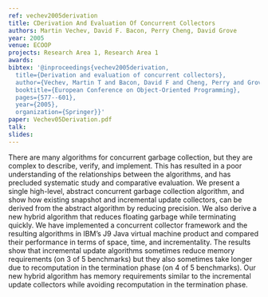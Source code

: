 ```yaml
---
ref: vechev2005derivation
title: CDerivation And Evaluation Of Concurrent Collectors
authors: Martin Vechev, David F. Bacon, Perry Cheng, David Grove
year: 2005
venue: ECOOP
projects: Research Area 1, Research Area 1
awards: 
bibtex: '@inproceedings{vechev2005derivation,
  title={Derivation and evaluation of concurrent collectors},
  author={Vechev, Martin T and Bacon, David F and Cheng, Perry and Grove, David},
  booktitle={European Conference on Object-Oriented Programming},
  pages={577--601},
  year={2005},
  organization={Springer}}'
paper: Vechev05Derivation.pdf
talk: 
slides: 
---
```


There are many algorithms for concurrent garbage collection, but they are complex to describe, verify, and implement. This has resulted in a poor understanding of the relationships between the algorithms, and has precluded systematic study and comparative evaluation. We present a single high-level, abstract concurrent garbage collection algorithm, and show how existing snapshot and incremental update collectors, can be derived from the abstract algorithm by reducing precision. We also derive a new hybrid algorithm that reduces floating garbage while terminating quickly. We have implemented a concurrent collector framework and the resulting algorithms in IBM’s J9 Java virtual machine product and compared their performance in terms of space, time, and incrementality. The results show that incremental update algorithms sometimes reduce memory requirements (on 3 of 5 benchmarks) but they also sometimes take longer due to recomputation in the termination phase (on 4 of 5 benchmarks). Our new hybrid algorithm has memory requirements similar to the incremental update collectors while avoiding recomputation in the termination phase.